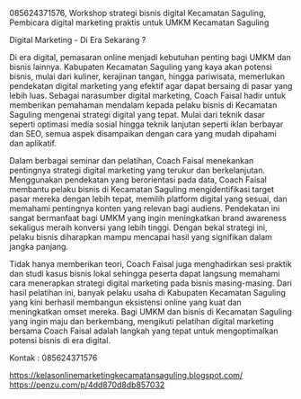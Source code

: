 085624371576, Workshop strategi bisnis digital Kecamatan Saguling, Pembicara digital marketing praktis untuk UMKM Kecamatan Saguling

Digital Marketing - Di Era Sekarang ? 

Di era digital, pemasaran online menjadi kebutuhan penting bagi UMKM dan bisnis lainnya. Kabupaten Kecamatan Saguling yang kaya akan potensi bisnis, mulai dari kuliner, kerajinan tangan, hingga pariwisata, memerlukan pendekatan digital marketing yang efektif agar dapat bersaing di pasar yang lebih luas. Sebagai narasumber digital marketing, Coach Faisal hadir untuk memberikan pemahaman mendalam kepada pelaku bisnis di Kecamatan Saguling mengenai strategi digital yang tepat. Mulai dari teknik dasar seperti optimasi media sosial hingga teknik lanjutan seperti iklan berbayar dan SEO, semua aspek disampaikan dengan cara yang mudah dipahami dan aplikatif.

Dalam berbagai seminar dan pelatihan, Coach Faisal menekankan pentingnya strategi digital marketing yang terukur dan berkelanjutan. Menggunakan pendekatan yang berorientasi pada data, Coach Faisal membantu pelaku bisnis di Kecamatan Saguling mengidentifikasi target pasar mereka dengan lebih tepat, memilih platform digital yang sesuai, dan memahami pentingnya konten yang relevan bagi audiens. Pendekatan ini sangat bermanfaat bagi UMKM yang ingin meningkatkan brand awareness sekaligus meraih konversi yang lebih tinggi. Dengan bekal strategi ini, pelaku bisnis diharapkan mampu mencapai hasil yang signifikan dalam jangka panjang.

Tidak hanya memberikan teori, Coach Faisal juga menghadirkan sesi praktik dan studi kasus bisnis lokal sehingga peserta dapat langsung memahami cara menerapkan strategi digital marketing pada bisnis masing-masing. Dari hasil pelatihan ini, banyak pelaku usaha di Kabupaten Kecamatan Saguling yang kini berhasil membangun eksistensi online yang kuat dan meningkatkan omset mereka. Bagi UMKM dan bisnis di Kecamatan Saguling yang ingin maju dan berkembang, mengikuti pelatihan digital marketing bersama Coach Faisal adalah langkah yang tepat untuk mengoptimalkan potensi bisnis di era digital.

Kontak : 085624371576

https://kelasonlinemarketingkecamatansaguling.blogspot.com/
https://penzu.com/p/4dd870d8db857032
